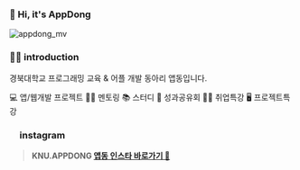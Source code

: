 ### 👋 Hi, it's AppDong

![appdong_mv](https://user-images.githubusercontent.com/88179771/193101882-1b3083fa-88ff-4688-bd0d-51eaeb1d51db.gif)

### 🙋‍♀️ introduction

경북대학교 프로그래밍 교육 & 어플 개발 동아리 앱동입니다.

💻 앱/웹개발 프로젝트
👩‍🏫 멘토링
📚 스터디
💬 성과공유회
👩‍💼 취업특강
🖥 프로젝트특강

### <img src="https://user-images.githubusercontent.com/88179771/193115084-1ddbc7e0-d5cb-4cb9-a7ad-7dd06e75876b.png" width="14px"> instagram

> **KNU.APPDONG <a href="https://www.instagram.com/knu.appdong/">앱동 인스타 바로가기 🏃</a>**


<!--
🌈 Contribution guidelines - how can the community get involved?
👩‍💻 Useful resources - where can the community find your docs? Is there anything else the community should know?
🍿 Fun facts - what does your team eat for breakfast?
🧙 Remember, you can do mighty things with the power of [Markdown](https://docs.github.com/github/writing-on-github/getting-started-with-writing-and-formatting-on-github/basic-writing-and-formatting-syntax)
--!>
